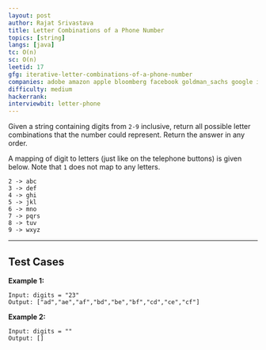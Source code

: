 ```yaml
---
layout: post
author: Rajat Srivastava
title: Letter Combinations of a Phone Number
topics: [string]
langs: [java]
tc: O(n)
sc: O(n)
leetid: 17
gfg: iterative-letter-combinations-of-a-phone-number
companies: adobe amazon apple bloomberg facebook goldman_sachs google intuit microsoft oracle twitter uber
difficulty: medium
hackerrank: 
interviewbit: letter-phone
---
```


Given a string containing digits from `2-9` inclusive, 
return all possible letter combinations that the number could represent. Return the answer in any order.

A mapping of digit to letters (just like on the telephone buttons) is given below. Note that `1` does not map to any letters.

```
2 -> abc
3 -> def
4 -> ghi
5 -> jkl
6 -> mno
7 -> pqrs
8 -> tuv
9 -> wxyz
```

---

## Test Cases

**Example 1:** 
```
Input: digits = "23"
Output: ["ad","ae","af","bd","be","bf","cd","ce","cf"]
```

**Example 2:** 
```
Input: digits = ""
Output: []
```